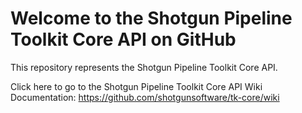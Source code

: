 Welcome to the Shotgun Pipeline Toolkit Core API on GitHub
==========================================================

This repository represents the Shotgun Pipeline Toolkit Core API.

Click here to go to the Shotgun Pipeline Toolkit Core API 
Wiki Documentation: https://github.com/shotgunsoftware/tk-core/wiki
